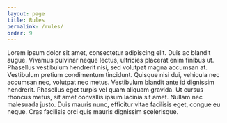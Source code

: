 ```yaml
---
layout: page
title: Rules
permalink: /rules/
order: 9
---
```

Lorem ipsum dolor sit amet, consectetur adipiscing elit. Duis ac blandit augue. Vivamus pulvinar neque lectus, ultricies placerat enim finibus ut. Phasellus vestibulum hendrerit nisi, sed volutpat magna accumsan at. Vestibulum pretium condimentum tincidunt. Quisque nisi dui, vehicula nec accumsan nec, volutpat nec metus. Vestibulum blandit ante id dignissim hendrerit. Phasellus eget turpis vel quam aliquam gravida. Ut cursus rhoncus metus, sit amet convallis ipsum lacinia sit amet. Nullam nec malesuada justo. Duis mauris nunc, efficitur vitae facilisis eget, congue eu neque. Cras facilisis orci quis mauris dignissim scelerisque.